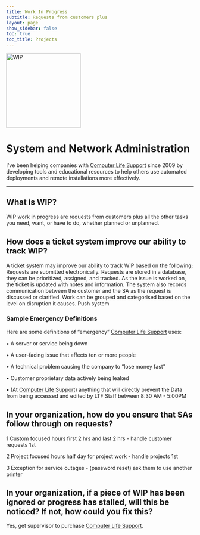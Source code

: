 ```yaml
---
title: Work In Progress
subtitle: Requests from customers plus
layout: page
show_sidebar: false
toc: true
toc_title: Projects
---
```


<img src="https://unsplash.com/photos/_XLJy3h77cw" alt="WIP" width="200"><br/>

# System and Network Administration

I've been helping companies with [Computer Life Support](https://bertlandh.github.io/) since 2009 by developing tools and educational resources to help others use automated deployments and remote installations more effectively.

-----

## What is WIP?

WIP work in progress are requests from customers plus all the other tasks you need, want, or have to do, whether planned or unplanned.


## How does a ticket system improve our ability to track WIP?

A ticket system may improve our ability to track WIP based on the following; Requests are submitted electronically. Requests are stored in a database, they can be prioritized, assigned, and tracked. As the issue is worked on, the ticket is updated with notes and information. The system also records communication between the customer and the SA as the request is discussed or clarified. Work can be grouped and categorised based on the level on disruption it causes. Push system


### Sample Emergency Definitions

Here are some definitions of “emergency” [Computer Life Support](https://bertlandh.github.io/) uses:

• A server or service being down

• A user-facing issue that affects ten or more people

• A technical problem causing the company to “lose money fast”

• Customer proprietary data actively being leaked

• (At [Computer Life Support](https://bertlandh.github.io/)) anything that will directly prevent the Data from being accessed and edited by LTF Staff between 8:30 AM - 5:00PM


## In your organization, how do you ensure that SAs follow through on requests?

1 Custom focused hours first 2 hrs and last 2 hrs - handle customer requests 1st

2 Project focused hours half day for project work - handle projects 1st

3 Exception for service outages - (password reset) ask them to use another printer


## In your organization, if a piece of WIP has been ignored or progress has stalled, will this be noticed? If not, how could you fix this?

Yes, get supervisor to purchase [Computer Life Support](https://bertlandh.github.io/).
